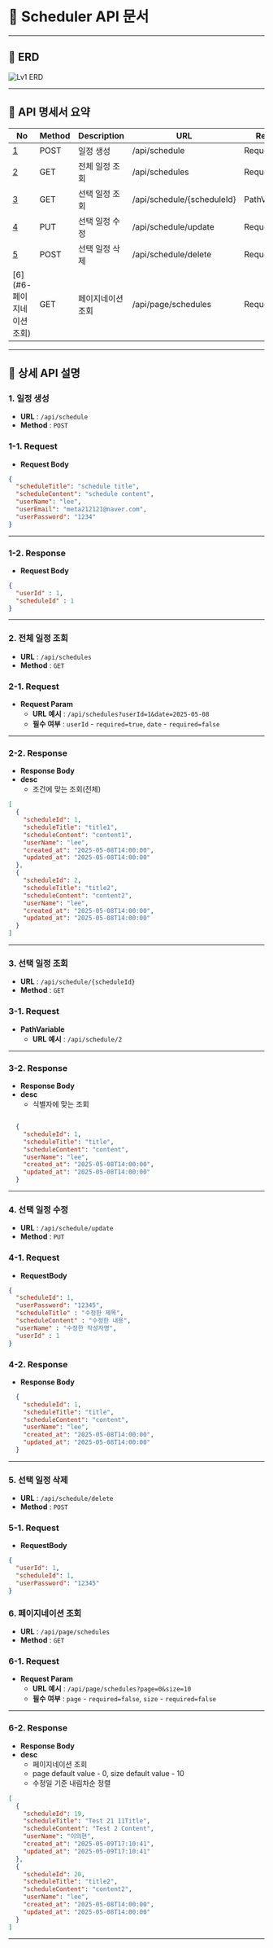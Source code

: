 # 📅 Scheduler API 문서

---

## 📌 ERD

![Lv1 ERD](scheduler/src/main/resources/static/img/Lv1ERD.png)

---

## 📘 API 명세서 요약

| No                | Method | Description | URL                        | Request      | Response |
|-------------------|--------|-------------|----------------------------|--------------|----------|
| [1](#1-일정-생성)     | POST   | 일정 생성       | /api/schedule              | RequestBody          | 200 OK   |
| [2](#2-전체-일정-조회)  | GET    | 전체 일정 조회    | /api/schedules             | RequestParam | 200 OK   |
| [3](#3-선택-일정-조회)  | GET    | 선택 일정 조회    | /api/schedule/{scheduleId} | PathVariable | 200 OK   |
| [4](#4-선택-일정-수정)  | PUT    | 선택 일정 수정    | /api/schedule/update       | RequestBody | 200 OK   |
| [5](#5-선택-일정-삭제)  | POST   | 선택 일정 삭제    | /api/schedule/delete       | RequestBody | 200 OK   |
| [6](#6-페이지네이션 조회) | GET    | 페이지네이션 조회   | /api/page/schedules              | RequestBody | 200 OK   |

---

## 🔽 상세 API 설명

### 1. 일정 생성
- **URL** : `/api/schedule`
- **Method** : `POST`
### 1-1. Request
- **Request Body**
```json
{
  "scheduleTitle": "schedule title",
  "scheduleContent": "schedule content",
  "userName": "lee",
  "userEmail": "meta212121@naver.com",
  "userPassword": "1234"
}
```
---
### 1-2. Response
- **Request Body**
```json
{
  "userId" : 1,
  "scheduleId" : 1
}
```
---
### 2. 전체 일정 조회
- **URL** : `/api/schedules`
- **Method** : `GET`
### 2-1. Request
- **Request Param**
    - **URL 예시** : `/api/schedules?userId=1&date=2025-05-08`
    - **필수 여부** : `userId` - `required=true`, `date` - `required=false`
---
### 2-2. Response
- **Response Body**
- **desc**
    - 조건에 맞는 조회(전체)
```json
[
  {
    "scheduleId": 1,
    "scheduleTitle": "title1",
    "scheduleContent": "content1",
    "userName": "lee",
    "created_at": "2025-05-08T14:00:00",
    "updated_at": "2025-05-08T14:00:00"
  },
  {
    "scheduleId": 2,
    "scheduleTitle": "title2",
    "scheduleContent": "content2",
    "userName": "lee",
    "created_at": "2025-05-08T14:00:00",
    "updated_at": "2025-05-08T14:00:00"
  }
]
```
---
### 3. 선택 일정 조회
- **URL** : `/api/schedule/{scheduleId}`
- **Method** : `GET`
### 3-1. Request
- **PathVariable**
    - **URL 예시** : `/api/schedule/2`
---
### 3-2. Response
- **Response Body**
- **desc**
    - 식별자에 맞는 조회
```json

  {
    "scheduleId": 1,
    "scheduleTitle": "title",
    "scheduleContent": "content",
    "userName": "lee",
    "created_at": "2025-05-08T14:00:00",
    "updated_at": "2025-05-08T14:00:00"
  }

```
---
### 4. 선택 일정 수정
- **URL** : `/api/schedule/update`
- **Method** : `PUT`
### 4-1. Request
- **RequestBody**
```json
{
  "scheduleId": 1,
  "userPassword": "12345",
  "scheduleTitle" : "수정한 제목",
  "scheduleContent" : "수정한 내용",
  "userName" : "수정한 작성자명",
  "userId" : 1
}
```
### 4-2. Response
- **Response Body**
```json
  {
    "scheduleId": 1,
    "scheduleTitle": "title",
    "scheduleContent": "content",
    "userName": "lee",
    "created_at": "2025-05-08T14:00:00",
    "updated_at": "2025-05-08T14:00:00"
  }

```
---
### 5. 선택 일정 삭제
- **URL** : `/api/schedule/delete`
- **Method** : `POST`
### 5-1. Request
- **RequestBody**
```json
{
  "userId": 1,
  "scheduleId": 1,
  "userPassword": "12345"
}
```
### 6. 페이지네이션 조회
- **URL** : `/api/page/schedules`
- **Method** : `GET`
### 6-1. Request
- **Request Param**
  - **URL 예시** : `/api/page/schedules?page=0&size=10`
  - **필수 여부** : `page` - `required=false`, `size` - `required=false`
---
### 6-2. Response
- **Response Body**
- **desc**
  - 페이지네이션 조회
  - page default value - 0, size default value - 10
  - 수정일 기준 내림차순 정렬
```json
[
  {
    "scheduleId": 19,
    "scheduleTitle": "Test 21 11Title",
    "scheduleContent": "Test 2 Content",
    "userName": "이의현",
    "created_at": "2025-05-09T17:10:41",
    "updated_at": "2025-05-09T17:10:41"
  },
  {
    "scheduleId": 20,
    "scheduleTitle": "title2",
    "scheduleContent": "content2",
    "userName": "lee",
    "created_at": "2025-05-08T14:00:00",
    "updated_at": "2025-05-08T14:00:00"
  }
]
```
---